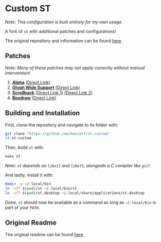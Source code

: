 # Custom ST
*Note: This configuration is built entirely for my own usage.*

A fork of `st` with additional patches and configurations!

The original repository and information can be found [here](https://st.suckless.org/)

## Patches
*Note: Many of these patches may not apply correctly without manual intervention!*

 1. **[Alpha](https://st.suckless.org/patches/alpha/)** 
 [(Direct Link)](https://st.suckless.org/patches/alpha/st-alpha-20220206-0.8.5.diff)
 2. **[Glyph Wide Support](https://st.suckless.org/patches/glyph_wide_support/)** 
 [(Direct Link)](https://st.suckless.org/patches/glyph_wide_support/st-glyph-wide-support-20220411-ef05519.diff)
 3. **[Scrollback](https://st.suckless.org/patches/scrollback/)**
 [(Direct Link 1)](https://st.suckless.org/patches/scrollback/st-scrollback-20210507-4536f46.diff)
 [(Direct Link 2)](https://st.suckless.org/patches/scrollback/st-scrollback-mouse-20220127-2c5edf2.diff)
 4. **[Boxdraw](https://st.suckless.org/patches/boxdraw/)**
 [(Direct Link)](https://st.suckless.org/patches/boxdraw/st-boxdraw_v2-0.8.5.diff)

## Building and Installation
First, clone the repository and navigate to its folder with:
```bash
git clone "https://github.com/kenielf/st-custom"
cd st-custom
```

Then, build `st` with:
```bash
make st
```
*Note: `st` depends on `libx11` and `libxft`, alongside a C compiler like `gcc`!*

And lastly, install it with:
```bash
mkdir -p ~/.local/bin
ln -sfT $(pwd)/st ~/.local/bin/st
ln -sfT $(pwd)/st.desktop ~/.local/share/applications/st.desktop
```

Done, `st` should now be available as a command as long as `~/.local/bin` is 
part of your `PATH`.

## Original Readme
The original readme can be found [here](/README)
